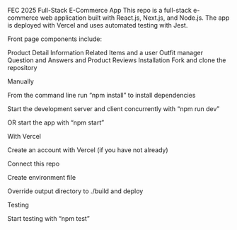 FEC 2025 Full-Stack E-Commerce App
This repo is a full-stack e-commerce web application built with React.js, Next.js, and Node.js. The app is deployed with Vercel and uses automated testing with Jest.

Front page components include:

Product Detail Information
Related Items and a user Outfit manager
Question and Answers
and Product Reviews
Installation
Fork and clone the repository

Manually

From the command line run “npm install” to install dependencies

Start the development server and client concurrently with “npm run dev”

OR start the app with “npm start”

With Vercel

Create an account with Vercel (if you have not already)

Connect this repo

Create environment file

Override output directory to ./build and deploy

Testing

Start testing with “npm test”
